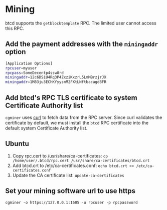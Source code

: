 # Mining

btcd supports the `getblocktemplate` RPC.
The limited user cannot access this RPC.

## Add the payment addresses with the `miningaddr` option

```bash
[Application Options]
rpcuser=myuser
rpcpass=SomeDecentp4ssw0rd
miningaddr=12c6DSiU4Rq3P4ZxziKxzrL5LmMBrzjrJX
miningaddr=1M83ju3EChKYyysmM2FXtLNftbacagd8FR
```

## Add btcd's RPC TLS certificate to system Certificate Authority list

`cgminer` uses [curl](http://curl.haxx.se/) to fetch data from the RPC server.
Since curl validates the certificate by default, we must install the `btcd` RPC
certificate into the default system Certificate Authority list.

## Ubuntu

1. Copy rpc.cert to /usr/share/ca-certificates: `cp /home/user/.btcd/rpc.cert /usr/share/ca-certificates/btcd.crt`
2. Add btcd.crt to /etc/ca-certificates.conf: `echo btcd.crt >> /etc/ca-certificates.conf`
3. Update the CA certificate list: `update-ca-certificates`

## Set your mining software url to use https

`cgminer -o https://127.0.0.1:1605 -u rpcuser -p rpcpassword`
